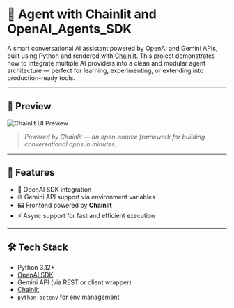 # 🤖 Agent with Chainlit and OpenAI_Agents_SDK

A smart conversational AI assistant powered by OpenAI and Gemini APIs, built using Python and rendered with [Chainlit](https://www.chainlit.io/). This project demonstrates how to integrate multiple AI providers into a clean and modular agent architecture — perfect for learning, experimenting, or extending into production-ready tools.

---

## 📸 Preview

![Chainlit UI Preview](https://chainlit.io/images/screenshots/chat.png)

> *Powered by Chainlit — an open-source framework for building conversational apps in minutes.*

---

## 🧠 Features

- 🔗 OpenAI SDK integration 
- 🌐 Gemini API support via environment variables
- 🖼️ Frontend powered by **Chainlit**
- ⚡ Async support for fast and efficient execution

---

## 🛠️ Tech Stack

- Python 3.12+
- [OpenAI SDK](https://pypi.org/project/openai/)
- Gemini API (via REST or client wrapper)
- [Chainlit](https://github.com/Chainlit/chainlit)
- `python-dotenv` for env management


